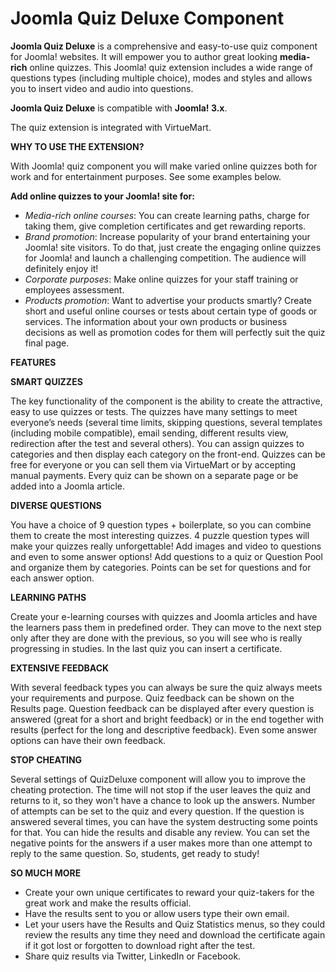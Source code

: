 # Joomla Quiz Deluxe Component
<b>Joomla Quiz Deluxe</b> is a comprehensive and easy-to-use quiz component for Joomla! websites. It will empower you to author great looking <b>media-rich</b> online quizzes. This Joomla! quiz extension includes a wide range of questions types (including multiple choice), modes and styles and allows you to insert video and audio into questions.

<b>Joomla Quiz Deluxe</b> is compatible with <b>Joomla! 3.x</b>.

The quiz extension is integrated with VirtueMart.

<b>WHY TO USE THE EXTENSION?</b>

With Joomla! quiz component you will make varied online quizzes both for work and for entertainment purposes. See some examples below.

<b>Add online quizzes to your Joomla! site for:</b>
- <i>Media-rich online courses</i>: You can create learning paths, charge for taking them, give completion certificates and get rewarding reports.
- <i>Brand promotion</i>: Increase popularity of your brand entertaining your Joomla! site visitors. To do that, just create the engaging online quizzes for Joomla! and launch a challenging competition. The audience will definitely enjoy it!
- <i>Corporate purposes</i>: Make online quizzes for your staff training or employees assessment.
- <i>Products promotion</i>: Want to advertise your products smartly? Create short and useful online courses or tests about certain type of goods or services. The information about your own products or business decisions as well as promotion codes for them will perfectly suit the quiz final page.

<b>FEATURES</b>

<b>SMART QUIZZES</b>

The key functionality of the component is the ability to create the attractive, easy to use quizzes or tests. The quizzes have many settings to meet everyone’s needs (several time limits, skipping questions, several templates (including mobile compatible), email sending, different results view, redirection after the test and several others). You can assign quizzes to categories and then display each category on the front-end. Quizzes can be free for everyone or you can sell them via VirtueMart or by accepting manual payments. Every quiz can be shown on a separate page or be added into a Joomla article.

<b>DIVERSE QUESTIONS</b>

You have a choice of 9 question types + boilerplate, so you can combine them to create the most interesting quizzes. 4 puzzle question types will make your quizzes really unforgettable! Add images and video to questions and even to some answer options! Add questions to a quiz or Question Pool and organize them by categories. Points can be set for questions and for each answer option.

<b>LEARNING PATHS</b>

Create your e-learning courses with quizzes and Joomla articles and have the learners pass them in predefined order. They can move to the next step only after they are done with the previous, so you will see who is really progressing in studies. In the last quiz you can insert a certificate.

<b>EXTENSIVE FEEDBACK</b>

With several feedback types you can always be sure the quiz always meets your requirements and purpose. Quiz feedback can be shown on the Results page. Question feedback can be displayed after every question is answered (great for a short and bright feedback) or in the end together with results (perfect for the long and descriptive feedback). Even some answer options can have their own feedback.

<b>STOP CHEATING</b>

Several settings of QuizDeluxe component will allow you to improve the cheating protection. The time will not stop if the user leaves the quiz and returns to it, so they won't have a chance to look up the answers. Number of attempts can be set to the quiz and every question. If the question is answered several times, you can have the system destructing some points for that. You can hide the results and disable any review. You can set the negative points for the answers if a user makes more than one attempt to reply to the same question. So, students, get ready to study!

<b>SO MUCH MORE</b>
- Create your own unique certificates to reward your quiz-takers for the great work and make the results official.
- Have the results sent to you or allow users type their own email.
- Let your users have the Results and Quiz Statistics menus, so they could review the results any time they need and download the certificate again if it got lost or forgotten to download right after the test.
- Share quiz results via Twitter, LinkedIn or Facebook.
